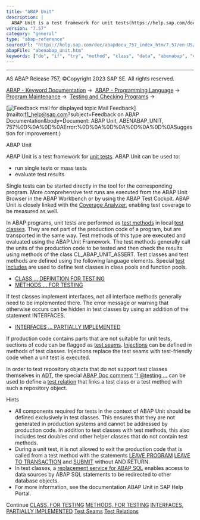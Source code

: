 ```yaml
---
title: "ABAP Unit"
description: |
  ABAP Unit is a test framework for unit tests(https://help.sap.com/doc/abapdocu_757_index_htm/7.57/en-US/abenunit_test_glosry.htm 'Glossary Entry'). ABAP Unit can be used to: -   run single tests or mass tests -   evaluate test results Single tests can be started directly in the tool for the corres
version: "7.57"
category: "general"
type: "abap-reference"
sourceUrl: "https://help.sap.com/doc/abapdocu_757_index_htm/7.57/en-US/abenabap_unit.htm"
abapFile: "abenabap_unit.htm"
keywords: ["do", "if", "try", "method", "class", "data", "abenabap", "unit"]
---
```


* * *

AS ABAP Release 757, ©Copyright 2023 SAP SE. All rights reserved.

[ABAP - Keyword Documentation](https://help.sap.com/doc/abapdocu_757_index_htm/7.57/en-US/abenabap.htm) →  [ABAP - Programming Language](https://help.sap.com/doc/abapdocu_757_index_htm/7.57/en-US/abenabap_reference.htm) →  [Program Maintenance](https://help.sap.com/doc/abapdocu_757_index_htm/7.57/en-US/abenprogram_editing.htm) →  [Testing and Checking Programs](https://help.sap.com/doc/abapdocu_757_index_htm/7.57/en-US/abenabap_tests.htm) → 

 [![](Mail.gif?object=Mail.gif&sap-language=EN "Feedback mail for displayed topic") Mail Feedback](mailto:f1_help@sap.com?subject=Feedback on ABAP Documentation&body=Document: ABAP Unit, ABENABAP_UNIT, 757%0D%0A%0D%0AError:%0D%0A%0D%0A%0D%0A%0D%0ASuggestion for
 improvement:)

ABAP Unit

ABAP Unit is a test framework for [unit tests](https://help.sap.com/doc/abapdocu_757_index_htm/7.57/en-US/abenunit_test_glosry.htm "Glossary Entry"). ABAP Unit can be used to:

-   run single tests or mass tests
-   evaluate test results

Single tests can be started directly in the tool for the corresponding program. More comprehensive test runs are executed from the ABAP Unit Browser in the ABAP Workbench or by using the ABAP Test Cockpit. ABAP Unit is closely linked with the [Coverage Analyzer](https://help.sap.com/doc/abapdocu_757_index_htm/7.57/en-US/abencoverage_analyzer_glosry.htm "Glossary Entry"), enabling test coverage to be measured as well.

In ABAP programs, unit tests are performed as [test methods](https://help.sap.com/doc/abapdocu_757_index_htm/7.57/en-US/abentest_method_glosry.htm "Glossary Entry") in local [test classes](https://help.sap.com/doc/abapdocu_757_index_htm/7.57/en-US/abentest_class_glosry.htm "Glossary Entry"). They are not part of the production code of a program, but are transported in the same way. Test methods of this type are executed and evaluated using the ABAP Unit Framework. The test methods generally call the units of the production code to be tested and then check the results using methods of the class CL\_ABAP\_UNIT\_ASSERT. Test classes and test methods are defined using the following language elements. Special [test includes](https://help.sap.com/doc/abapdocu_757_index_htm/7.57/en-US/abentest_include_glosry.htm "Glossary Entry") are used to define test classes in class pools and function pools.

-   [CLASS ... DEFINITION FOR TESTING](https://help.sap.com/doc/abapdocu_757_index_htm/7.57/en-US/abapclass_for_testing.htm)
-   [METHODS ... FOR TESTING](https://help.sap.com/doc/abapdocu_757_index_htm/7.57/en-US/abapmethods_testing.htm)

If test classes implement interfaces, not all interface methods generally need to be implemented there. The error message or warning that otherwise occurs can be hidden in test classes by using an addition of the statement INTERFACES.

-   [INTERFACES ... PARTIALLY IMPLEMENTED](https://help.sap.com/doc/abapdocu_757_index_htm/7.57/en-US/abapinterfaces_partially.htm)

If production code contains parts that are not suitable for unit tests, sections of code can be flagged as [test seams](https://help.sap.com/doc/abapdocu_757_index_htm/7.57/en-US/abentest_seams.htm). [Injections](https://help.sap.com/doc/abapdocu_757_index_htm/7.57/en-US/abeninjection_glosry.htm "Glossary Entry") can be defined in methods of test classes. Injections replace the test seams with test-friendly code when a unit test is executed.

In order to test repository objects that do not support test classes themselves in [ADT](https://help.sap.com/doc/abapdocu_757_index_htm/7.57/en-US/abenadt_glosry.htm "Glossary Entry"), the special [ABAP Doc comment](https://help.sap.com/doc/abapdocu_757_index_htm/7.57/en-US/abenabap_doc_comment_glosry.htm "Glossary Entry") ["! @testing ...](https://help.sap.com/doc/abapdocu_757_index_htm/7.57/en-US/abentest_relations.htm) can be used to define a [test relation](https://help.sap.com/doc/abapdocu_757_index_htm/7.57/en-US/abentest_relation_glosry.htm "Glossary Entry") that links a test class or a test method with such a repository object.

Hints

-   All components required for tests in the context of ABAP Unit should be defined exclusively in test classes. This ensures that they are not generated in production systems and cannot be addressed by production code. In addition to test classes with test methods, this also includes test doubles and other helper classes that do not contain test methods.
-   During a unit test, it is not allowed to exit the production code that is called from a test method with the statements [LEAVE PROGRAM](https://help.sap.com/doc/abapdocu_757_index_htm/7.57/en-US/abapleave_program.htm) [LEAVE TO TRANSACTION](https://help.sap.com/doc/abapdocu_757_index_htm/7.57/en-US/abapleave_to_transaction.htm) and [SUBMIT](https://help.sap.com/doc/abapdocu_757_index_htm/7.57/en-US/abapsubmit.htm) without AND RETURN.
-   In test classes, a [replacement service for ABAP SQL](https://help.sap.com/doc/abapdocu_757_index_htm/7.57/en-US/abencl_osql_replace.htm) enables access to data sources by ABAP SQL statements to be redirected to other database objects.
-   For more information, see the documentation ABAP Unit in SAP Help Portal.

Continue
[CLASS, FOR TESTING](https://help.sap.com/doc/abapdocu_757_index_htm/7.57/en-US/abapclass_for_testing.htm)
[METHODS, FOR TESTING](https://help.sap.com/doc/abapdocu_757_index_htm/7.57/en-US/abapmethods_testing.htm)
[INTERFACES, PARTIALLY IMPLEMENTED](https://help.sap.com/doc/abapdocu_757_index_htm/7.57/en-US/abapinterfaces_partially.htm)
[Test Seams](https://help.sap.com/doc/abapdocu_757_index_htm/7.57/en-US/abentest_seams.htm)
[Test Relations](https://help.sap.com/doc/abapdocu_757_index_htm/7.57/en-US/abentest_relations.htm)